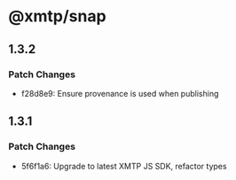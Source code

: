 # @xmtp/snap

## 1.3.2

### Patch Changes

- f28d8e9: Ensure provenance is used when publishing

## 1.3.1

### Patch Changes

- 5f6f1a6: Upgrade to latest XMTP JS SDK, refactor types
